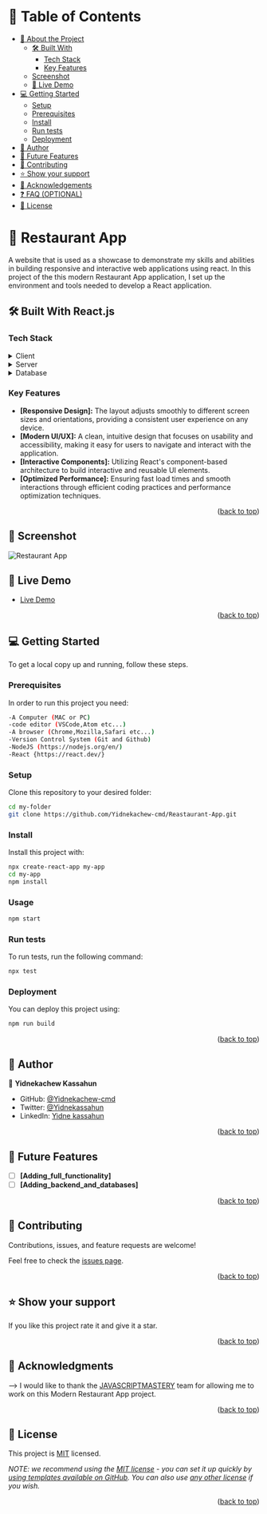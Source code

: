 <a name="readme-top"></a>

<div align="center">

  <br/>

</div>

<!-- TABLE OF CONTENTS -->

# 📗 Table of Contents

- [📖 About the Project](#about-project)
  - [🛠 Built With](#built-with)
    - [Tech Stack](#tech-stack)
    - [Key Features](#key-features)
  - [Screenshot](#screenshot)
  - [🚀 Live Demo](#live-demo)
- [💻 Getting Started](#getting-started)
  - [Setup](#setup)
  - [Prerequisites](#prerequisites)
  - [Install](#install)
  - [Run tests](#run-tests)
  - [Deployment](#triangular_flag_on_post-deployment)
- [👥 Author](#authors)
- [🔭 Future Features](#future-features)
- [🤝 Contributing](#contributing)
- [⭐️ Show your support](#support)
- [🙏 Acknowledgements](#acknowledgements)
- [❓ FAQ (OPTIONAL)](#faq)
- [📝 License](#license)

<!-- PROJECT DESCRIPTION -->

# 📖 Restaurant App <a name="about-project"></a>

A website that is used as a showcase to demonstrate my skills and abilities in building responsive and interactive web applications using react.
In this project of the this modern Restaurant App application, I set up the environment and tools needed to develop a React application.

## 🛠 Built With <a name="built-with">React.js</a>

### Tech Stack <a name="tech-stack"></a>

<details>
  <summary>Client</summary>
  <ul>
    <li><a href="https://en.wikipedia.org/wiki/HTML">HTML5</a> </li>
    <li><a href="https://www.w3.org/Style/CSS/Overview.en.html">CSS</a></li>
    <li><a href="https://react.dev">React</a></li>
  </ul>
</details>

<details>
  <summary>Server</summary>
  <ul>
    <li><a href="">N/A</a></li>
  </ul>
</details>

<details>
<summary>Database</summary>
  <ul>
    <li><a href="">N/A</a></li>
  </ul>
</details>

<!-- Features -->

### Key Features <a name="key-features"></a>

- **[Responsive Design]:** The layout adjusts smoothly to different screen sizes and orientations, providing a consistent user experience on any device.
- **[Modern UI/UX]:**  A clean, intuitive design that focuses on usability and accessibility, making it easy for users to navigate and interact with the application.
- **[Interactive Components]:** Utilizing React's component-based architecture to build interactive and reusable UI elements.
- **[Optimized Performance]:**  Ensuring fast load times and smooth interactions through efficient coding practices and performance optimization techniques.

<p align="right">(<a href="#readme-top">back to top</a>)</p>

<!-- TO DO LIST TASK SCREENSHOT -->

## 🚀 Screenshot <a name="screenshot"></a>

![Restaurant App](https://github.com/Yidnekachew-cmd/Reastaurant-App/assets/104775335/777fd35c-0bf0-436c-b3f7-a5893169be6c)

 <!-- LIVE DEMO -->

## 🚀 Live Demo <a name="live-demo"></a>

- [Live Demo](https://reastaurant-app.onrender.com/)

<p align="right">(<a href="#readme-top">back to top</a>)</p> 

<!-- GETTING STARTED -->

## 💻 Getting Started <a name="getting-started"></a>

To get a local copy up and running, follow these steps.

### Prerequisites

In order to run this project you need:
```sh
-A Computer (MAC or PC)
-code editor (VSCode,Atom etc...)
-A browser (Chrome,Mozilla,Safari etc...)
-Version Control System (Git and Github)
-NodeJS (https://nodejs.org/en/)
-React {https://react.dev/}
```
### Setup

Clone this repository to your desired folder:
```sh
cd my-folder
git clone https://github.com/Yidnekachew-cmd/Reastaurant-App.git
```
### Install

Install this project with:
```sh
npx create-react-app my-app
cd my-app
npm install 
```

### Usage

```sh
npm start
```

### Run tests

To run tests, run the following command:

```sh
npx test
```

### Deployment

You can deploy this project using:
```sh
npm run build
```
<p align="right">(<a href="#readme-top">back to top</a>)</p>

<!-- AUTHORS -->

## 👥 Author <a name="authors"></a>

👤 **Yidnekachew Kassahun**

- GitHub: [@Yidnekachew-cmd](https://github.com/Yidnekachew-cmd)
- Twitter: [@Yidnekassahun](https://twitter.com/Yidnekassahun)
- LinkedIn: [Yidne kassahun](https://www.linkedin.com/in/yidnekachew-kassahun/)


<p align="right">(<a href="#readme-top">back to top</a>)</p>

<!-- FUTURE FEATURES -->

## 🔭 Future Features <a name="future-features"></a>

- [ ] **[Adding_full_functionality]**
- [ ] **[Adding_backend_and_databases]**

<p align="right">(<a href="#readme-top">back to top</a>)</p>

<!-- CONTRIBUTING -->

## 🤝 Contributing <a name="contributing"></a>

Contributions, issues, and feature requests are welcome!

Feel free to check the [issues page](https://github.com/Yidnekachew-cmd/Reastaurant-App/issues).

<p align="right">(<a href="#readme-top">back to top</a>)</p>

<!-- SUPPORT -->

## ⭐️ Show your support <a name="support"></a>

If you like this project rate it and give it a star.

<p align="right">(<a href="#readme-top">back to top</a>)</p>

<!-- ACKNOWLEDGEMENTS -->

## 🙏 Acknowledgments <a name="acknowledgements"></a>

--> I would like to thank the  [JAVASCRIPTMASTERY]( https://www.jsmastery.pro/ ) team for allowing me to work on this Modern Restaurant App project.

<p align="right">(<a href="#readme-top">back to top</a>)</p>

<!-- LICENSE -->

## 📝 License <a name="license"></a>

This project is [MIT](./LICENSE) licensed.

_NOTE: we recommend using the [MIT license](https://choosealicense.com/licenses/mit/) - you can set it up quickly by [using templates available on GitHub](https://docs.github.com/en/communities/setting-up-your-project-for-healthy-contributions/adding-a-license-to-a-repository). You can also use [any other license](https://choosealicense.com/licenses/) if you wish._

<p align="right">(<a href="#readme-top">back to top</a>)</p>